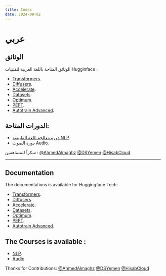 ```yaml
---
title: Index
date: 2024-09-02
---
```



# عربي

## الوثائق

الوثائق المتاحة باللغة العربية لتقنييات Hugginface :
- [Transformers](https://github.com/DSYemen/HFDocs/tree/master/pages/Docs/Transformers/ar/index.md).
- [Diffusers](https://github.com/DSYemen/HFDocs/tree/master/pages/Docs/Diffusers/ar/index.md).
- [Accelerate](https://github.com/DSYemen/HFDocs/tree/master/pages/Docs/Accelerate/ar/index.md).
- [Datasets](https://github.com/DSYemen/HFDocs/tree/master/pages/Docs/Dataset/ar/index.mdx).
- [Optimum](https://github.com/DSYemen/HFDocs/tree/master/pages/Docs/Optimum/ar/index.mdx).
- [PEFT](https://github.com/DSYemen/HFDocs/tree/master/pages/Docs/PEFT/ar/index.md).
- [Autotrain Advanced](https://github.com/DSYemen/HFDocs/tree/master/pages/Docs/Autotrain-advanced/ar/index.mdx).

## الدورات المتاحة:
- [دورة معالجة اللغة الطبيعية NLP](https://github.com/DSYemen/HFDocs/tree/master/pages/Courses/NLP/ar/).
- [دورة الصوت Audio](https://github.com/DSYemen/HFDocs/tree/master/pages/Courses/Audio/ar/).

 شكراً للمساهمين : [@AhmedAlmaghz](https://github.com/AhmedAlmaghz) [@DSYemen](https://github.com/DSYemen) [@HisabCloud](https://github.com/HisabCloud)

---------------
## Documentation

The documentations is available for Huggingface Tech:
- [Transformers](https://github.com/DSYemen/HFDocs/tree/master/pages/Docs/Transformers/ar/index.md).
- [Diffusers](https://github.com/DSYemen/HFDocs/tree/master/pages/Docs/Diffusers/ar/index.md).
- [Accelerate](https://github.com/DSYemen/HFDocs/tree/master/pages/Docs/Accelerate/ar/index.md).
- [Datasets](https://github.com/DSYemen/HFDocs/tree/master/pages/Docs/Dataset/ar/index.mdx).
- [Optimum](https://github.com/DSYemen/HFDocs/tree/master/pages/Docs/Optimum/ar/index.mdx).
- [PEFT](https://github.com/DSYemen/HFDocs/tree/master/pages/Docs/PEFT/ar/index.md).
- [Autotrain Advanced](https://github.com/DSYemen/HFDocs/tree/master/pages/Docs/Autotrain-advanced/ar/index.mdx).


## The Courses is available :
- [NLP](https://github.com/DSYemen/HFDocs/tree/master/pages/Courses/NLP/ar/).
- [Audio](https://github.com/DSYemen/HFDocs/tree/master/pages/Courses/Audio/ar/).

Thanks for Contributions: [@AhmedAlmaghz](https://github.com/AhmedAlmaghz) [@DSYemen](https://github.com/DSYemen) [@HisabCloud](https://github.com/HisabCloud)